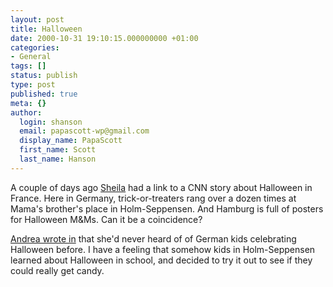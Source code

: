 ```yaml
---
layout: post
title: Halloween
date: 2000-10-31 19:10:15.000000000 +01:00
categories:
- General
tags: []
status: publish
type: post
published: true
meta: {}
author:
  login: shanson
  email: papascott-wp@gmail.com
  display_name: PapaScott
  first_name: Scott
  last_name: Hanson
---
```

<p>A couple of days ago <a href="http://sheila.inessential.com/2000/10/28">Sheila</a> had a link to a CNN story about Halloween in France. Here in Germany, trick-or-treaters rang over a dozen times at Mama's brother's place in Holm-Seppensen. And Hamburg is full of posters for Halloween M&Ms. Can it be a coincidence?</p>
<p><a href="http://shanson.editthispage.com/discuss/msgReader$426?mode=day">Andrea wrote in</a> that she'd never heard of of German kids celebrating Halloween before. I have a feeling that somehow kids in Holm-Seppensen learned about Halloween in school, and decided to try it out to see if they could really get candy.</p>

